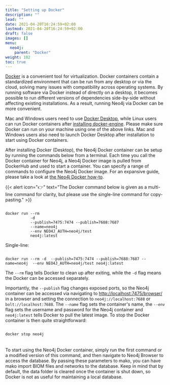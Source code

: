 ```yaml
---
title: "Setting up Docker"
description: ""
lead: ""
date: 2021-04-20T16:24:59+02:00
lastmod: 2021-04-20T16:24:59+02:00
draft: false
images: []
menu: 
  neo4j:
    parent: "Docker"
weight: 102
toc: true
---
```


<a href="https://www.docker.com/why-docker">Docker</a> is a convenient tool for virtualization. Docker containers contain a standardized environment that can be run from any desktop or via the cloud, solving many issues with compatibility across operating systems. By running software via Docker instead of directly on a desktop, it becomes possible to run different versions of dependencies side-by-side without affecting existing installations. As a result, running Neo4j via Docker can be more convenient. 

Mac and Windows users need to use <a href="https://www.docker.com/get-started">Docker Desktop</a>, while Linux users can run Docker containers after <a href="https://docs.docker.com/engine/install/ubuntu/">installing docker-engine</a>. 
Please make sure Docker can run on your machine using one of the above links. Mac and Windows users also need to launch Docker Desktop after installation to start using Docker containers.

After installing Docker (Desktop), the Neo4j Docker container can be setup by running the commands below from a terminal. Each time you call the Docker container for Neo4j, a Neo4j Docker image is pulled from DockerHub and used to start a container. You can specify a range of commands to configure the Neo4j Docker image. For an expansive guide, please take a look at <a href="https://neo4j.com/developer/docker-run-neo4j/">the Neo4j Docker how-to</a>. 

{{< alert icon="👉" text="The Docker command below is given as a multi-line command for clarity, but please use the single-line command for copy-pasting." >}}

<pre><code>
docker run --rm 
           -d 
           --publish=7475:7474 --publish=7688:7687
           --name=neo4j 
           --env NEO4J_AUTH=neo4j/test 
           neo4j:latest
</pre></code>

Single-line:
<pre><code>
docker run --rm -d  --publish=7475:7474 --publish=7688:7687 --name=neo4j  --env NEO4J_AUTH=neo4j/test neo4j:latest
</pre></code>

The <code>--rm</code> flag tells Docker to clean up after exiting, while the <code>-d</code> flag means the Docker can be accessed separately. 

Importantly, the <code>--publish</code> flag changes exposed ports, so the Neo4j container can be accessed via navigating to <a href="http://localhost:7475/browser/">http://localhost:7475/browser/</a> in a browser and setting the connection to <code>neo4j://localhost:7688</code> or <code>bolt://localhost:7688</code>. The <code>--name</code> flag sets the container's name, the <code>--env</code> flag sets the username and password for the Neo4j container and <code>neo4j:latest</code> tells Docker to pull the latest image. To stop the Docker container is then quite straightforward:

<code>
docker stop neo4j
</code>
<br>
<br>
To start using the Neo4j Docker container, simply run the first command or a modified version of this command, and then navigate to Neo4j Browser to access the database. By passing these parameters to mako, you can have mako import BIOM files and networks to the database. Keep in mind that by default, the data folder is cleared once the container is shut down, so Docker is not as useful for maintaining a local database. 
